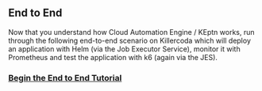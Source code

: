 ## End to End

Now that you understand how Cloud Automation Engine / KEptn works, run through the following end-to-end scenario on Killercoda which will deploy an application with Helm (via the Job Executor Service), monitor it with Prometheus and test the application with k6 (again via the JES).

### [Begin the End to End Tutorial](https://killercoda.com/keptn/scenario/keptn-end-to-end-delivery)
